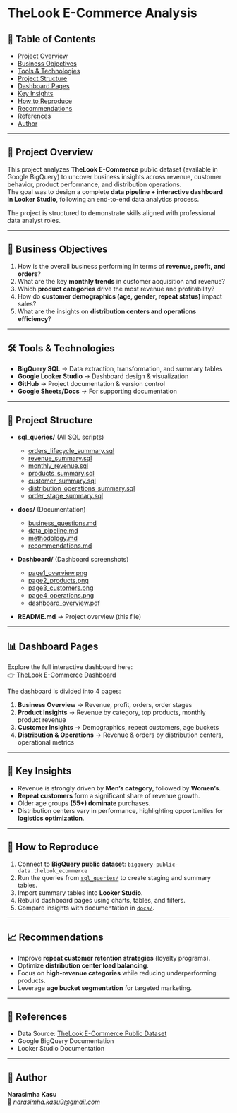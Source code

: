 # TheLook E-Commerce Analysis

## 📖 Table of Contents
- [Project Overview](#-project-overview)
- [Business Objectives](#-business-objectives)
- [Tools & Technologies](#-tools--technologies)
- [Project Structure](#-project-structure)
- [Dashboard Pages](#-dashboard-pages)
- [Key Insights](#-key-insights)
- [How to Reproduce](#-how-to-reproduce)
- [Recommendations](#-recommendations)
- [References](#-references)
- [Author](#-author)

---

## 📌 Project Overview
This project analyzes **TheLook E-Commerce** public dataset (available in Google BigQuery) to uncover business insights across revenue, customer behavior, product performance, and distribution operations.  
The goal was to design a complete **data pipeline + interactive dashboard in Looker Studio**, following an end-to-end data analytics process.

The project is structured to demonstrate skills aligned with professional data analyst roles.

---

## 🎯 Business Objectives
1. How is the overall business performing in terms of **revenue, profit, and orders**?  
2. What are the key **monthly trends** in customer acquisition and revenue?  
3. Which **product categories** drive the most revenue and profitability?  
4. How do **customer demographics (age, gender, repeat status)** impact sales?  
5. What are the insights on **distribution centers and operations efficiency**?  

---

## 🛠️ Tools & Technologies
- **BigQuery SQL** → Data extraction, transformation, and summary tables  
- **Google Looker Studio** → Dashboard design & visualization  
- **GitHub** → Project documentation & version control  
- **Google Sheets/Docs** → For supporting documentation  

---

## 📂 Project Structure

- **sql_queries/** (All SQL scripts)  
  - [orders_lifecycle_summary.sql](sql_queries/orders_lifecycle_summary.sql)  
  - [revenue_summary.sql](sql_queries/revenue_summary.sql)  
  - [monthly_revenue.sql](sql_queries/monthly_revenue.sql)  
  - [products_summary.sql](sql_queries/products_summary.sql)  
  - [customer_summary.sql](sql_queries/customer_summary.sql)  
  - [distribution_operations_summary.sql](sql_queries/distribution_operations_summary.sql)  
  - [order_stage_summary.sql](sql_queries/order_stage_summary.sql)  

- **docs/** (Documentation)  
  - [business_questions.md](docs/business_questions.md)  
  - [data_pipeline.md](docs/data_pipeline.md)  
  - [methodology.md](docs/methodology.md)  
  - [recommendations.md](docs/recommendations.md)  

- **Dashboard/** (Dashboard screenshots)  
  - [page1_overview.png](dashboard/page1_overview.png)  
  - [page2_products.png](dashboard/page2_products.png)  
  - [page3_customers.png](dashboard/page3_customers.png)  
  - [page4_operations.png](dashboard/page4_operations.png)  
  - [dashboard_overview.pdf](dashboard/dashboard_overview.pdf)  

- **README.md** → Project overview (this file)  

---

## 📊 Dashboard Pages
Explore the full interactive dashboard here:  
👉 [TheLook E-Commerce Dashboard](https://lookerstudio.google.com/s/m2vkZuDORB4)

The dashboard is divided into 4 pages:

1. **Business Overview** → Revenue, profit, orders, order stages  
2. **Product Insights** → Revenue by category, top products, monthly product revenue  
3. **Customer Insights** → Demographics, repeat customers, age buckets  
4. **Distribution & Operations** → Revenue & orders by distribution centers, operational metrics  

---

## 🔑 Key Insights
- Revenue is strongly driven by **Men’s category**, followed by **Women’s**.  
- **Repeat customers** form a significant share of revenue growth.  
- Older age groups **(55+) dominate** purchases.  
- Distribution centers vary in performance, highlighting opportunities for **logistics optimization**.  

---

## 🚀 How to Reproduce
1. Connect to **BigQuery public dataset**: `bigquery-public-data.thelook_ecommerce`  
2. Run the queries from [`sql_queries/`](sql_queries/) to create staging and summary tables.  
3. Import summary tables into **Looker Studio**.  
4. Rebuild dashboard pages using charts, tables, and filters.  
5. Compare insights with documentation in [`docs/`](docs/).  

---

## 📈 Recommendations
- Improve **repeat customer retention strategies** (loyalty programs).  
- Optimize **distribution center load balancing**.  
- Focus on **high-revenue categories** while reducing underperforming products.  
- Leverage **age bucket segmentation** for targeted marketing.  

---

## 📑 References
- Data Source: [TheLook E-Commerce Public Dataset](https://console.cloud.google.com/marketplace/details/bigquery-public-data/thelook-ecommerce)  
- Google BigQuery Documentation  
- Looker Studio Documentation  

---

## 👤 Author
**Narasimha Kasu**  
📧 *narasimha.kasu9@gmail.com*  
